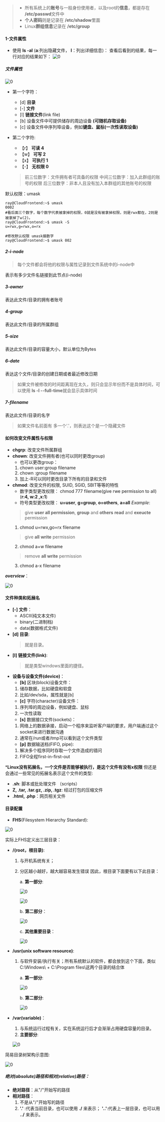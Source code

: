 > - 所有系统上的**账号**与一般身份使用者，以及root的**信息**，都是存在 **/etc/passwd**文件中
> - **个人密码**则是记录在 **/etc/shadow**里面
> - Linux**群组信息**记录在 **/etc/group**


#### 1-文件属性
- 使用 __ls -al__
(**a**:列出隐藏文件， **l**：列出详细信息)：
查看后看到的结果，每一行对应的结果如下：
![0](./img/07Chapter/Capture.PNG)

##### 文件属性
![0](./img/07Chapter/Capture1.PNG)
- 第一个字符：
    - [d] **目录**
    - [-] **文件**
    - [l] **链接文件**(link file)
    - [b] 设备文件中可提供储存的周边设备 **(可随机存取设备)**
    - [c] 设备文件中序列埠设备，例如**键盘、鼠标(一次性读取设备)**

- 第二个字符:
    - 【r】 **可读 4**
    - 【w】 **可写 2**
    - 【x】 **可执行 1**
    - 【-】 **无权限 0**
    > 前三位数字：文件拥有者可具备的权限
    中间三位数字：加入此群组的账号的权限
    后三位数字：非本人且没有加入本群组的其他账号的权限

默认权限：umask
```Shell
ray@CloudFrontend:~$ umask
0002 
#看后面三个数字，每个数字代表被拿掉的权限，0就是没有被拿掉权限，则是rwx都在，2则是被拿掉了w(2)。
ray@CloudFrontend:~$ umask -S
u=rwx,g=rwx,o=rx

#修改默认权限 umask接数字
ray@CloudFrontend:~$ umask 002
```

##### 2-i-node
> 每个文件都会将他的权限与属性记录到文件系统中的i-node中

表示有多少文件名链接到此节点(i-node)

##### 3-owner
表达此文件/目录的拥有者账号

##### 4-group
表达此文件/目录的所属群组

##### 5-size
表达此文件/目录的容量大小，默认单位为Bytes

##### 6-date
表达这个文件/目录的创建日期或者最近修改日期
> 如果文件被修改的时间距离现在太久，则只会显示年份而不是具体时间，可以使用 **ls -l --full-time**就会显示具体时间

##### 7-filename
表达此文件/目录的名字
> 如果文件名前面有 多一个'.'，则表达这个是一个隐藏文件


#### 如何改变文件属性与权限
- **chgrp**: 改变文件所属群组
- **chown**: 改变文件拥有者(也可以同时更改group)
    - 也可以更改group：
    1. chown user:group filename
    2. chown :group filename
    3. 加上-R可以同时更改目录下所有的目录和文件
- **chmod**: 改变文件的权限, SUID, SGID, SBIT等等的特性
    - 数字类型更改权限：
    chmod 777 filename(give rwe permission to all)
    (**r:4, w:2 ,x:1**)
    - 符号类型更改权限：
    **u=user**, **g=group**, **o=others**, **a=all**
    *Example*:
    > give **user all permission**, **group** and **others** **read** and **exeucte** permission
    1. chmod u=rwx,go=rx filename
    > give **all** **write** permission
    2. chmod a+w filename
    > remove **all write** permission
    3. chmod a-x filename

*__overview__*：


![0](./img/07Chapter/Capture2.PNG)

#### 文件种类和拓展名
- **[-] 文件**：
    - ASCII(纯文本文件)
    - binary(二进制档)
    - data(数据格式文件)
- **[d] 目录**:
    > 就是目录。
- **[l] 链接文件(link)**:
    > 就是类型windows里面的捷径。
- **设备与设备文件(device)**：
    - **[b]** 区块(block)设备文件：
    1. 储存数据，比如硬盘和软盘
    2. 比如/dev/sda，属性就是[b]
    - **[c]** 字符(character)设备文件：
    1. 序列埠的周边设备，例如键盘、鼠标
    2. 一次性读取
    - **[s]** 数据接口文件(sockets)：
    1. 网络上的数据承接，启动一个程序来监听客户端的要求，用户端通过这个socket来进行数据沟通
    2. 通常在/run或者/tmp可以看到这个文件类型
    - **[p]** 数据输送档(FIFO, pipe):
    1. 解决多个程序同时存取一个文件造成的错问
    2. FIFO全程first-in-first-out

***Linux没有拓展名，一个文件是否能够被执行，是这个文件有没有x权限**
但还是会通过一些常见的拓展名表示这个文件的类型:
- **.sh**: 脚本或批处理文件 （scripts）
- **Z, .tar, .tar.gz, .zip, .tgz**: 经过打包的压缩文件
- **.html, .php**：网页相关文件


#### 目录配置
- __FHS__(Filesystem Hierarchy Standard):

![0](./img/07Chapter/Capture3.PNG)

实际上FHS定义出三层目录：
- **/(root，根目录)**:
    1. 与开机系统有关；
    2. 分区越小越好，越大越容易发生错误
        因此，根目录下面要有以下此目录：

        a. __第一部分__:
        
        ![0](./img/07Chapter/Capture4_a.PNG)
        
        ![0](./img/07Chapter/Capture4_b.PNG)

        b. __第二部分__：

        ![0](./img/07Chapter/Capture4_c.PNG)

        c. __其他重要目录__：

        ![0](./img/07Chapter/Capture5.PNG)

- **/usr(unix software resource)**:
    1. 与软件安装/执行有关；所有系统默认的软件，都会放到这个下面，类似C:\Windows\ + C:\Program files\这两个目录的结合体

        a. __第一部分__:

        ![0](./img/07Chapter/Capture6_a.PNG)

        b. __第二部分__:

        ![0](./img/07Chapter/Capture6_b.PNG)

- **/var(variable)**：
    1. 与系统运行过程有关，实在系统运行后才会渐渐占用硬盘容量的目录。
    2. __主要部分__:
    
    ![0](./img/07Chapter/Capture7.PNG)


简易目录树架构示意图:

![0](./img/07Chapter/Capture8.PNG)

##### 绝对(absolute)路径和相对(relative)路径：
- **绝对路径**：从"/"开始写的路径
- **相对路径**：
    1. 不是从"/"开始写的路径
    2. **'.'** :代表当前目录，也可以使用 **./** 来表示；
        **'..'**:代表上一层目录，也可以用 **../** 来表示。


